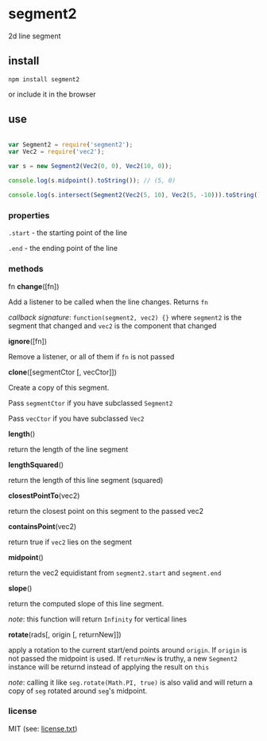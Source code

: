 # segment2

2d line segment

## install

```npm install segment2```

or include it in the browser

## use

```javascript

var Segment2 = require('segment2');
var Vec2 = require('vec2');

var s = new Segment2(Vec2(0, 0), Vec2(10, 0));

console.log(s.midpoint().toString()); // (5, 0)

console.log(s.intersect(Segment2(Vec2(5, 10), Vec2(5, -10))).toString()) // (5, 0)

```

### properties

`.start` - the starting point of the line

`.end` - the ending point of the line

### methods

fn __change__([fn])

Add a listener to be called when the line changes. Returns `fn`

_callback signature_: `function(segment2, vec2) {}` where `segment2` is the segment that changed and `vec2` is the component that changed

__ignore__([fn])

Remove a listener, or all of them if `fn` is not passed

__clone__([segmentCtor [, vecCtor]])

Create a copy of this segment.

Pass `segmentCtor` if you have subclassed `Segment2`

Pass `vecCtor` if you have subclassed `Vec2`

__length__()

return the length of the line segment

__lengthSquared__()

return the length of this line segment (squared)

__closestPointTo__(vec2)

return the closest point on this segment to the passed vec2

__containsPoint__(vec2)

return true if `vec2` lies on the segment

__midpoint__()

return the vec2 equidistant from `segment2.start` and `segment.end`

__slope__()

return the computed slope of this line segment.

_note_: this function will return `Infinity` for vertical lines

__rotate__(rads[, origin [, returnNew]])

apply a rotation to the current start/end points around `origin`.  If `origin` is not passed the midpoint is used.  If `returnNew` is truthy, a new `Segment2` instance will be returnd instead of applying the result on `this`

_note_: calling it like `seg.rotate(Math.PI, true)` is also valid and will return a copy of `seg` rotated around `seg`'s midpoint.


### license

MIT (see: [license.txt](blob/master/license.txt))
